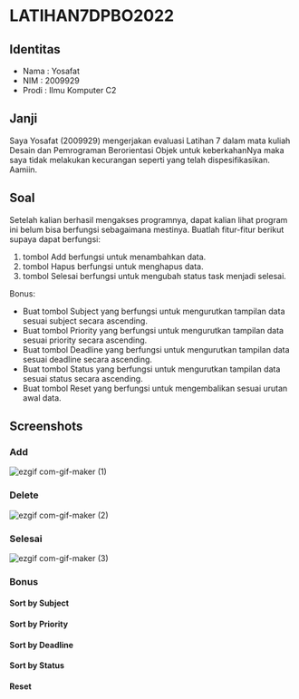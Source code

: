 # LATIHAN7DPBO2022
## Identitas
- Nama : Yosafat
- NIM  : 2009929
- Prodi : Ilmu Komputer C2

## Janji
Saya Yosafat (2009929) mengerjakan evaluasi Latihan 7 dalam mata kuliah Desain dan Pemrograman Berorientasi Objek untuk keberkahanNya maka saya tidak melakukan kecurangan seperti yang telah dispesifikasikan. Aamiin.

## Soal

Setelah kalian berhasil mengakses programnya, dapat kalian lihat program ini belum bisa berfungsi sebagaimana mestinya. Buatlah fitur-fitur berikut supaya dapat berfungsi:
1. tombol Add berfungsi untuk menambahkan data.
2. tombol Hapus berfungsi untuk menghapus data.
3. tombol Selesai berfungsi untuk mengubah status task menjadi selesai.

Bonus:
- Buat tombol Subject yang berfungsi untuk mengurutkan tampilan data sesuai subject secara ascending.
- Buat tombol Priority yang berfungsi untuk mengurutkan tampilan data sesuai priority secara ascending.
- Buat tombol Deadline yang berfungsi untuk mengurutkan tampilan data sesuai deadline secara ascending.
- Buat tombol Status yang berfungsi untuk mengurutkan tampilan data sesuai status secara ascending.
- Buat tombol Reset yang berfungsi untuk mengembalikan sesuai urutan awal data.


## Screenshots
### Add
![ezgif com-gif-maker (1)](https://user-images.githubusercontent.com/77567907/161420032-92568b4e-8639-42b9-8196-f044bbd008d3.gif)

### Delete
![ezgif com-gif-maker (2)](https://user-images.githubusercontent.com/77567907/161420276-79d7349e-3096-4849-891f-3d994cccd2f7.gif)

### Selesai
![ezgif com-gif-maker (3)](https://user-images.githubusercontent.com/77567907/161420358-a574f9b4-2f1e-4546-8dab-fdb117c38bab.gif)


### Bonus

#### Sort by Subject

#### Sort by Priority

#### Sort by Deadline 

#### Sort by Status

#### Reset
